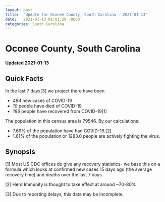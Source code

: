 ```yaml
---
layout: post
title:  "Update for Oconee County, South Carolina - 2021-01-13"
date:   2021-01-13 01:01:29 -0600
categories: South Carolina
---
```


# Oconee County, South Carolina
#### Updated 2021-01-13

## Quick Facts

In the last 7 days[3] we project there have been
- *484* new cases of COVID-19
- *10* people have died of COVID-19
- *186* people have recovered from COVID-19[1]

The population in this census area is 79546. By our calculations:
- 7.69% of the population have had COVID-19.[2]
- 1.61% of the population or 1283.0 people are actively fighting the virus.

## Synopsis




[1] Most US CDC offices do give any recovery statistics- we base this on a formula which looks at confirmed new cases
15 days ago (the average recovery time) and deaths over the last 7 days.

[2] Herd Immunity is thought to take effect at around ~70-80%

[3] Due to reporting delays, this data may be incomplete.
 
    
